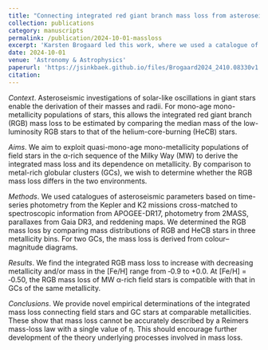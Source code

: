 ```yaml
---
title: "Connecting integrated red giant branch mass loss from asteroseismology and globular clusters"
collection: publications
category: manuscripts
permalink: /publication/2024-10-01-massloss
excerpt: 'Karsten Brogaard led this work, where we used a catalogue of measurements of stellar masses obtained with asteroseismology together with survey spectroscopy (APOGEE DR17), parallaxes (Gaia DR3), and photometry (2MASS), in order to derive integrated mass loss rates of the of the Milky Way thick disk stars. This was done by comparing the masses of RGB stars (hydrogen-shell burning) to that of the more evolved core-Helium burning stars.'
date: 2024-10-01
venue: 'Astronomy & Astrophysics'
paperurl: 'https://jsinkbaek.github.io/files/Brogaard2024_2410.08330v1.pdf'
citation: 
---
```


*Context*. Asteroseismic investigations of solar-like oscillations in giant stars enable the derivation of their masses and radii. For mono-age mono-metallicity populations of stars, this allows the integrated red giant branch (RGB) mass loss to be estimated by comparing the median mass of the low-luminosity RGB stars to that of the helium-core-burning (HeCB) stars. 

*Aims*. We aim to exploit quasi-mono-age mono-metallicity populations of field stars in the α-rich sequence of the Milky Way (MW) to derive the integrated mass loss and its dependence on metallicity. By comparison to metal-rich globular clusters (GCs), we wish to determine whether the RGB mass loss differs in the two environments. 

*Methods*. We used catalogues of asteroseismic parameters based on time-series photometry from the Kepler and K2 missions cross-matched to spectroscopic information from APOGEE-DR17, photometry from 2MASS, parallaxes from Gaia DR3, and reddening maps. We determined the RGB mass loss by comparing mass distributions of RGB and HeCB stars in three metallicity bins. For two GCs, the mass loss is derived from colour–magnitude diagrams. 

*Results*. We find the integrated RGB mass loss to increase with decreasing metallicity and/or mass in the [Fe/H] range from ‑0.9 to +0.0. At [Fe/H] = ‑0.50, the RGB mass loss of MW α-rich field stars is compatible with that in GCs of the same metallicity. 

*Conclusions*. We provide novel empirical determinations of the integrated mass loss connecting field stars and GC stars at comparable metallicities. These show that mass loss cannot be accurately described by a Reimers mass-loss law with a single value of η. This should encourage further development of the theory underlying processes involved in mass loss.
